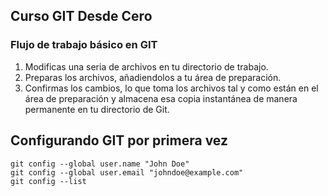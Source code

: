 ## Curso GIT Desde Cero

### Flujo de trabajo básico en GIT
1. Modificas una seria de archivos en tu directorio de trabajo.
2. Preparas los archivos, añadiendolos a tu área de preparación.
3. Confirmas los cambios, lo que toma los archivos tal y como están en el área de preparación y almacena esa copia instantánea de manera permanente en tu directorio de Git.

## Configurando GIT por primera vez
```
git config --global user.name "John Doe"
git config --global user.email "johndoe@example.com"
git config --list
```
